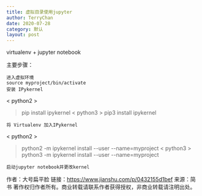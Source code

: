```yaml
---
title: 虚拟目录使用jupyter
author: TerryChan
date: 2020-07-28
category: 默认
layout: post
---
```




virtualenv + jupyter notebook

主要步骤：

    进入虚拟环境
    source myproject/bin/activate
    安装 IPykernel

< python2 >
> pip install ipykernel
< python3 >
> pip3 install ipykernel

    将 Virtualenv 加入IPykernel

< python2 >
> python2 -m ipykernel install --user --name=myproject
< python3 >
> python3 -m ipykernel install --user --name=myproject

    启动jupyter notebook并更改kernel

作者：大号扁平脸
链接：https://www.jianshu.com/p/0432155d1bef
来源：简书
著作权归作者所有。商业转载请联系作者获得授权，非商业转载请注明出处。






